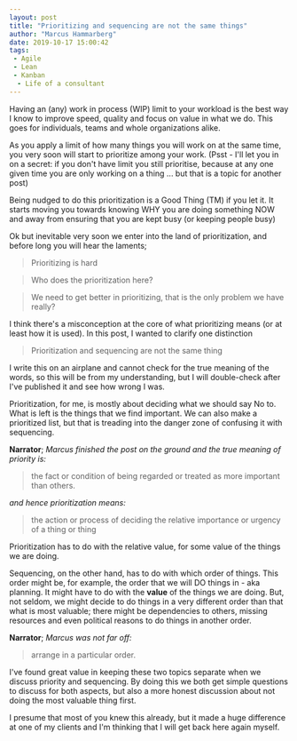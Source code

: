 ```yaml
---
layout: post
title: "Prioritizing and sequencing are not the same things"
author: "Marcus Hammarberg"
date: 2019-10-17 15:00:42
tags:
 - Agile
 - Lean
 - Kanban
  - Life of a consultant
---
```


Having an (any) work in process (WIP) limit to your workload is the best way I know to improve speed, quality and focus on value in what we do. This goes for individuals, teams and whole organizations alike.

As you apply a limit of how many things you will work on at the same time, you very soon will start to prioritize among your work. (Psst - I'll let you in on a secret: if you don't have limit you still prioritise, because at any one given time you are only working on a thing ... but that is a topic for another post)

Being nudged to do this prioritization is a Good Thing (TM) if you let it. It starts moving you towards knowing WHY you are doing something NOW and away from ensuring that you are kept busy (or keeping people busy)

Ok but inevitable very soon we enter into the land of prioritization, and before long you will hear the laments;

> Prioritizing is hard

> Who does the prioritization here?

> We need to get better in prioritizing, that is the only problem we have really?

I think there's a misconception at the core of what prioritizing means (or at least how it is used). In this post, I wanted to clarify one distinction

> Prioritization and sequencing are not the same thing

<!-- excerpt-end -->

I write this on an airplane and cannot check for the true meaning of the words, so this will be from my understanding, but I will double-check after I've published it and see how wrong I was.

Prioritization, for me, is mostly about deciding what we should say No to. What is left is the things that we find important. We can also make a prioritized list, but that is treading into the danger zone of confusing it with sequencing.

**Narrator**; *Marcus finished the post on the ground and the true meaning of priority is:*

> the fact or condition of being regarded or treated as more important than others.

*and hence prioritization means:*

>the action or process of deciding the relative importance or urgency of a thing or thing



Prioritization has to do with the relative value, for some value of the things we are doing.



Sequencing, on the other hand, has to do with which order of things. This order might be, for example, the order that we will DO things in - aka planning. It might have to do with the **value** of the things we are doing. But, not seldom, we might decide to do things in a very different order than that what is most valuable; there might be dependencies to others, missing resources and even political reasons to do things in another order.

**Narrator**; *Marcus was not far off:*

> arrange in a particular order.



I've found great value in keeping these two topics separate when we discuss priority and sequencing. By doing this we both get simple questions to discuss for both aspects, but also a more honest discussion about not doing the most valuable thing first.

I presume that most of you knew this already, but it made a huge difference at one of my clients and I'm thinking that I will get back here again myself.
